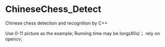 # ChineseChess_Detect
Chinese chess detection and recognition by C++

Use 0-11 picture as the example;
Running time may be long(40s)；
rely on opencv;
